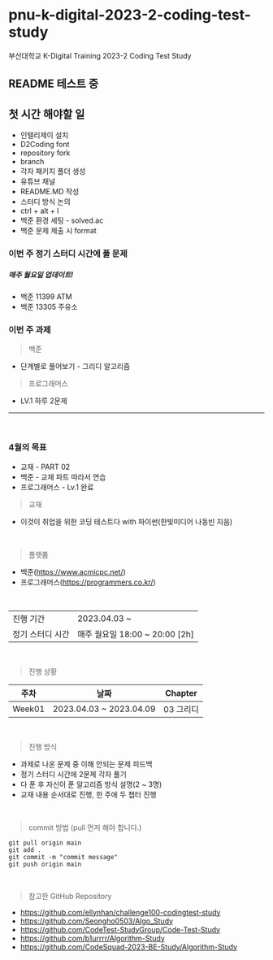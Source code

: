 # pnu-k-digital-2023-2-coding-test-study
부산대학교 K-Digital Training 2023-2 Coding Test Study
<br/>
## README 테스트 중
## 첫 시간 해야할 일 
- 인텔리제이 설치
- D2Coding font
- repository fork
- branch
- 각자 패키지 폴더 생성
- 유튜브 채널
- README.MD 작성
- 스터디 방식 논의
- ctrl + alt + l
- 백준 환경 세팅 - solved.ac 
- 백준 문제 제출 시 format

### 이번 주 정기 스터디 시간에 풀 문제
##### 매주 월요일 업데이트!
- 백준 11399 ATM
- 백준 13305 주유소

### 이번 주 과제 
> 백준 
- 단계별로 풀어보기 - 그리디 알고리즘
> 프로그래머스
- LV.1 하루 2문제 
---

<br />

### 4월의 목표
- 교재 -  PART 02 
- 백준 - 교재 파트 따라서 연습
- 프로그래머스 - Lv.1 완료

> 교재 
- 이것이 취업을 위한 코딩 테스트다 with 파이썬(한빛미디어 나동빈 지음)
<br />

> 플랫폼
- 백준(https://www.acmicpc.net/)
- 프로그래머스(https://programmers.co.kr/)
<br />

<table>
 <tr>
    <td>진행 기간</td>
    <td>2023.04.03 ~</td>
  </tr>
  <tr>
    <td>정기 스터디 시간</td>
    <td>매주 월요일 18:00 ~ 20:00 [2h]</td>
  </tr>
</table>
<br />

> 진행 상황

|주차|날짜|Chapter|
|---|---|---|
|Week01|2023.04.03 ~ 2023.04.09|03 그리디|
<br/>

> 진행 방식
- 과제로 나온 문제 중 이해 안되는 문제 피드백
- 정기 스터디 시간에 2문제 각자 풀기
- 다 푼 후 자신이 푼 알고리즘 방식 설명(2 ~ 3명)
- 교재 내용 순서대로 진행, 한 주에 두 챕터 진행 
<br />

> commit 방법 (pull 먼저 해야 합니다.)
```
git pull origin main
git add .
git commit -m "commit message"
git push origin main
```
<br />

> 참고한 GitHub Repository
- https://github.com/ellynhan/challenge100-codingtest-study
- https://github.com/Seongho0503/Algo_Study
- https://github.com/CodeTest-StudyGroup/Code-Test-Study
- https://github.com/b1urrrr/Algorithm-Study
- https://github.com/CodeSquad-2023-BE-Study/Algorithm-Study
